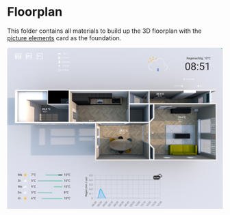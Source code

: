# Floorplan
This folder contains all materials to build up the 3D floorplan with the [picture elements](https://www.home-assistant.io/dashboards/picture-elements/) card as the foundation.

![A 3D-picture of a house during the day, containing sensor information from Home Assistant](day_01_groundfloor.jpeg)